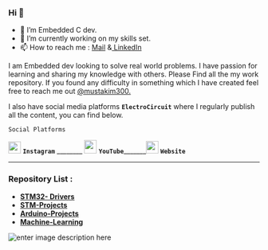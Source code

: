 ### Hi 👋

- 🔭 I’m  Embedded C dev.
- 🌱 I’m currently working on my skills set.
- 📫 How to reach me : [Mail](mailto:mustakim3000@gmail.com) &[ LinkedIn](https://www.linkedin.com/in/mustakim300/) 

I am Embedded dev looking to solve real world problems. I have passion for learning and sharing my knowledge with others.
Please Find all the my work repository. If you found any difficulty in something which I have created feel free to reach me out [@mustakim300.](https://github.com/mustakim300/)

I also have social media platforms  **`ElectroCircuit`**  where I regularly publish all the content, you can find below.

    Social Platforms
    
[<img  src="https://user-images.githubusercontent.com/68029648/184535879-0c17d90b-c138-4e1f-a84a-209537742a0c.png"  width="25"  height="24">](https://instagram.com/electrocircuit_) **`Instagram`**  ________  [<img  src="https://user-images.githubusercontent.com/68029648/184535885-cb978413-89f9-4530-b928-39d351a40b78.png"  width="25"  height="27">](https://m.youtube.com/c/ElectroCircuit) **`YouTube`**_______[<img  src="https://user-images.githubusercontent.com/68029648/184535351-df998797-85e2-4669-8518-a0e8a737a928.png"  width="25"  height="25">](https://electrocircuit.net/)  **`Website`**

---
### Repository List :
- [**STM32- Drivers**](https://github.com/mustakim300/STM32F103C8-Divers)
- [**STM-Projects**](https://github.com/mustakim300/STM-Projects)
- **[Arduino-Projects](https://github.com/mustakim300/Arduino-Projects)**
- [**Machine-Learning**](https://github.com/mustakim300/Machine-Learning)


![enter image description here](https://github-readme-stats.vercel.app/api/top-langs/?username=mustakim300&layout=compact)
